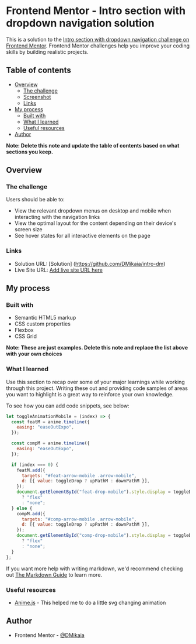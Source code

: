 # Frontend Mentor - Intro section with dropdown navigation solution

This is a solution to the [Intro section with dropdown navigation challenge on Frontend Mentor](https://www.frontendmentor.io/challenges/intro-section-with-dropdown-navigation-ryaPetHE5). Frontend Mentor challenges help you improve your coding skills by building realistic projects.

## Table of contents

- [Overview](#overview)
  - [The challenge](#the-challenge)
  - [Screenshot](#screenshot)
  - [Links](#links)
- [My process](#my-process)
  - [Built with](#built-with)
  - [What I learned](#what-i-learned)
  - [Useful resources](#useful-resources)
- [Author](#author)

**Note: Delete this note and update the table of contents based on what sections you keep.**

## Overview

### The challenge

Users should be able to:

- View the relevant dropdown menus on desktop and mobile when interacting with the navigation links
- View the optimal layout for the content depending on their device's screen size
- See hover states for all interactive elements on the page

### Links

- Solution URL: [Solution] (https://github.com/DMikaia/intro-dm)
- Live Site URL: [Add live site URL here](https://your-live-site-url.com)

## My process

### Built with

- Semantic HTML5 markup
- CSS custom properties
- Flexbox
- CSS Grid

**Note: These are just examples. Delete this note and replace the list above with your own choices**

### What I learned

Use this section to recap over some of your major learnings while working through this project. Writing these out and providing code samples of areas you want to highlight is a great way to reinforce your own knowledge.

To see how you can add code snippets, see below:

```js
let toggleAnimationMobile = (index) => {
  const featM = anime.timeline({
    easing: "easeOutExpo",
  });

  const compM = anime.timeline({
    easing: "easeOutExpo",
  });

  if (index === 0) {
    featM.add({
      targets: "#feat-arrow-mobile .arrow-mobile",
      d: [{ value: toggleDrop ? upPathM : downPathM }],
    });
    document.getElementById("feat-drop-mobile").style.display = toggleDrop
      ? "flex"
      : "none";
  } else {
    compM.add({
      targets: "#comp-arrow-mobile .arrow-mobile",
      d: [{ value: toggleDrop ? upPathM : downPathM }],
    });
    document.getElementById("comp-drop-mobile").style.display = toggleDrop
      ? "flex"
      : "none";
  }
};
```

If you want more help with writing markdown, we'd recommend checking out [The Markdown Guide](https://www.markdownguide.org/) to learn more.

### Useful resources

- [Anime.js](https://animejs.com) - This helped me to do a little svg changing animation

## Author

- Frontend Mentor - [@DMikaia](https://www.frontendmentor.io/profile/DMikaia)

